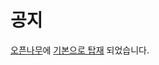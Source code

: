 # 공지
[오픈나무](https://github.com/2DU/openNAMU)에 [기본으로 탑재](https://github.com/2DU/openNAMU/tree/stable/views/acme) 되었습니다.